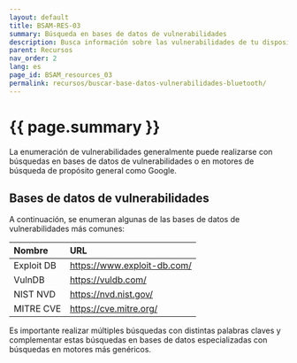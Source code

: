 ```yaml
---
layout: default
title: BSAM-RES-03
summary: Búsqueda en bases de datos de vulnerabilidades
description: Busca información sobre las vulnerabilidades de tu dispositivo Bluetooth en bases de datos especializadas y motores de búsqueda generales
parent: Recursos
nav_order: 2
lang: es
page_id: BSAM_resources_03
permalink: recursos/buscar-base-datos-vulnerabilidades-bluetooth/
---
```


# {{ page.summary }}

La enumeración de vulnerabilidades generalmente puede realizarse con búsquedas en bases de datos de vulnerabilidades o en motores de búsqueda de propósito general como Google.

## Bases de datos de vulnerabilidades
A continuación, se enumeran algunas de las bases de datos de vulnerabilidades más comunes:

| Nombre        | URL                           |
|:--------------|:------------------------------|
| Exploit DB    | <https://www.exploit-db.com/> |
| VulnDB        | <https://vuldb.com/>          |
| NIST NVD      | <https://nvd.nist.gov/>       |
| MITRE CVE     | <https://cve.mitre.org/>      |

Es importante realizar múltiples búsquedas con distintas palabras claves y complementar estas búsquedas en bases de datos especializadas con búsquedas en motores más genéricos.

